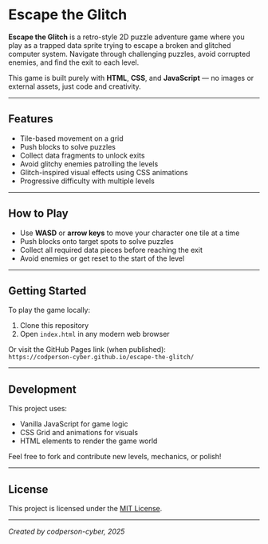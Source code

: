 # Escape the Glitch

**Escape the Glitch** is a retro-style 2D puzzle adventure game where you play as a trapped data sprite trying to escape a broken and glitched computer system. Navigate through challenging puzzles, avoid corrupted enemies, and find the exit to each level.

This game is built purely with **HTML**, **CSS**, and **JavaScript** — no images or external assets, just code and creativity.

---

## Features

- Tile-based movement on a grid  
- Push blocks to solve puzzles  
- Collect data fragments to unlock exits  
- Avoid glitchy enemies patrolling the levels  
- Glitch-inspired visual effects using CSS animations  
- Progressive difficulty with multiple levels  

---

## How to Play

- Use **WASD** or **arrow keys** to move your character one tile at a time  
- Push blocks onto target spots to solve puzzles  
- Collect all required data pieces before reaching the exit  
- Avoid enemies or get reset to the start of the level  

---

## Getting Started

To play the game locally:

1. Clone this repository  
2. Open `index.html` in any modern web browser  

Or visit the GitHub Pages link (when published):  
`https://codperson-cyber.github.io/escape-the-glitch/`

---

## Development

This project uses:

- Vanilla JavaScript for game logic  
- CSS Grid and animations for visuals  
- HTML elements to render the game world  

Feel free to fork and contribute new levels, mechanics, or polish!

---

## License

This project is licensed under the [MIT License](LICENSE).

---

*Created by codperson-cyber, 2025*
